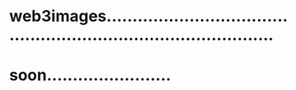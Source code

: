 # web3images......................................................................................
# soon........................
